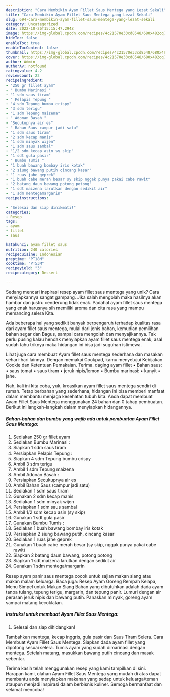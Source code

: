 ```yaml
---
description: "Cara Membikin Ayam Fillet Saus Mentega yang Lezat Sekali"
title: "Cara Membikin Ayam Fillet Saus Mentega yang Lezat Sekali"
slug: 694-cara-membikin-ayam-fillet-saus-mentega-yang-lezat-sekali
category: Uncategorized
date: 2022-10-26T15:15:47.294Z
image: https://img-global.cpcdn.com/recipes/4c21570e33cd8548/680x482cq70/ayam-fillet-saus-mentega-foto-resep-utama.jpg
hideToc: false
enableToc: true
enableTocContent: false
thumbnail: https://img-global.cpcdn.com/recipes/4c21570e33cd8548/680x482cq70/ayam-fillet-saus-mentega-foto-resep-utama.jpg
cover: https://img-global.cpcdn.com/recipes/4c21570e33cd8548/680x482cq70/ayam-fillet-saus-mentega-foto-resep-utama.jpg
author: Admin
authorAv: notfound
ratingvalue: 4.2
reviewcount: 22
recipeingredient:
- "250 gr fillet ayam"
- " Bumbu Marinasi "
- "1 sdm saus tiram"
- " Pelapis Tepung "
- "4 sdm Tepung bumbu crispy"
- "3 sdm terigu"
- "1 sdm Tepung maizena"
- " Adonan Basah "
- "Secukupnya air es"
- " Bahan Saus campur jadi satu"
- "1 sdm saus tiram"
- "2 sdm kecap manis"
- "1 sdm minyak wijen"
- "1 sdm saus sambal"
- "1/2 sdm kecap asin sy skip"
- "1 sdt gula pasir"
- " Bumbu Tumis "
- "1 buah bawang bombay iris kotak"
- "2 siung bawang putih cincang kasar"
- "1 ruas jahe geprek"
- "1 buah cabe merah besar sy skip nggak punya pakai cabe rawit"
- "2 batang daun bawang potong potong"
- "1 sdt maizena larutkan dengan sedikit air"
- "1 sdm mentegamargarin"
recipeinstructions:

- "Selesai dan siap dinikmati!"
categories:
- Resep
tags:
- ayam
- fillet
- saus

katakunci: ayam fillet saus 
nutrition: 240 calories
recipecuisine: Indonesian
preptime: "PT18M"
cooktime: "PT53M"
recipeyield: "3"
recipecategory: Dessert

---
```





Sedang mencari inspirasi resep ayam fillet saus mentega yang unik? Cara menyiapkannya sangat gampang. Jika salah mengolah maka hasilnya akan hambar dan justru cenderung tidak enak. Padahal ayam fillet saus mentega yang enak harusnya sih memiliki aroma dan cita rasa yang mampu memancing selera Kita.





Ada beberapa hal yang sedikit banyak berpengaruh terhadap kualitas rasa dari ayam fillet saus mentega, mulai dari jenis bahan, kemudian pemilihan bahan segar dan Bagus, sampai cara mengolah dan menyajikannya. Tak perlu pusing kalau hendak menyiapkan ayam fillet saus mentega enak,      asal sudah tahu triknya maka hidangan ini bisa jadi suguhan istimewa.














Lihat juga cara membuat Ayam fillet saus mentega sederhana dan masakan sehari-hari lainnya. Dengan memakai Cookpad, kamu menyetujui Kebijakan Cookie dan Ketentuan Pemakaian. Terima. daging ayam fillet • Bahan saus: • saus tomat • saus tiram • jeruk nipis/lemon • Bumbu marinasi: • kunyit • jahe.






Nah, kali ini kita coba, yuk, kreasikan ayam fillet saus mentega sendiri di rumah. Tetap berbahan yang sederhana, hidangan ini bisa memberi manfaat dalam membantu menjaga kesehatan tubuh kita. Anda dapat membuat Ayam Fillet Saus Mentega menggunakan 24 bahan dan 0 tahap pembuatan. Berikut ini langkah-langkah dalam menyiapkan hidangannya.

<!--inarticleads1-->

##### Bahan-bahan dan bumbu yang wajib ada untuk pembuatan Ayam Fillet Saus Mentega:

1. Sediakan 250 gr fillet ayam
1. Sediakan  Bumbu Marinasi :
1. Siapkan 1 sdm saus tiram
1. Persiapkan  Pelapis Tepung :
1. Siapkan 4 sdm Tepung bumbu crispy
1. Ambil 3 sdm terigu
1. Ambil 1 sdm Tepung maizena
1. Ambil  Adonan Basah :
1. Persiapkan Secukupnya air es
1. Ambil  Bahan Saus (campur jadi satu)
1. Sediakan 1 sdm saus tiram
1. Gunakan 2 sdm kecap manis
1. Sediakan 1 sdm minyak wijen
1. Persiapkan 1 sdm saus sambal
1. Ambil 1/2 sdm kecap asin (sy skip)
1. Gunakan 1 sdt gula pasir
1. Gunakan  Bumbu Tumis :
1. Sediakan 1 buah bawang bombay iris kotak
1. Persiapkan 2 siung bawang putih, cincang kasar
1. Sediakan 1 ruas jahe geprek
1. Gunakan 1 buah cabe merah besar (sy skip, nggak punya pakai cabe rawit)
1. Siapkan 2 batang daun bawang, potong potong
1. Siapkan 1 sdt maizena larutkan dengan sedikit air
1. Gunakan 1 sdm mentega/margarin


Resep ayam panir saus mentega cocok untuk sajian makan siang atau makan malam keluarga. Baca juga: Resep Ayam Goreng Rempah Kelapa, Menu Simpel untuk Makan Siang Bahan yang dibutuhkan adalah dada ayam tanpa tulang, tepung terigu, margarin, dan tepung panir. Lumuri dengan air perasan jeruk nipis dan bawang putih. Panaskan minyak, goreng ayam sampai matang kecoklatan. 

<!--inarticleads2-->

##### Instruksi untuk membuat Ayam Fillet Saus Mentega:


1. Selesai dan siap dihidangkan!

Tambahkan mentega, kecap inggris, gula pasir dan Saus Tiram Selera. Cara Membuat Ayam Fillet Saus Mentega. Siapkan dada ayam fillet yang dipotong sesuai selera. Tumis ayam yang sudah dimarinasi dengan mentega. Setelah matang, masukkan bawang putih cincang dan masak sebentar. 

Terima kasih telah menggunakan resep yang kami tampilkan di sini. Harapan kami, olahan Ayam Fillet Saus Mentega yang mudah di atas dapat membantu anda menyiapkan makanan yang sedap untuk keluarga/teman ataupun menjadi inspirasi dalam berbisnis kuliner. Semoga bermanfaat dan selamat mencoba!

